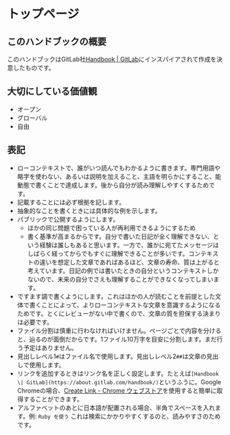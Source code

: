 # トップページ

## このハンドブックの概要

このハンドブックはGitLab社<a href="https://about.gitlab.com/handbook/">Handbook | GitLab</a>にインスパイアされて作成を決意したものです。

## 大切にしている価値観

- オープン
- グローバル
- 自由

## 表記

- ローコンテキストで、誰がいつ読んでもわかるように書きます。専門用語や略字を使わない、あるいは説明を加えること、主語を明らかにすること、能動態で書くことで達成します。後から自分が読み理解しやすくするためです。
- 記載することには必ず根拠を記します。
- 抽象的なことを書くときには具体的な例を示します。
- パブリックで公開するようにします。
  - ほかの同じ問題で困っている人が再利用できるようにするため
  - 書く基準が高まるからです。自分で書いた日記が全く理解できない、という経験は誰しもあると思います。一方で、誰かに宛てたメッセージはしばらく経ってからでもすぐに理解できることが多いです。コンテキストの違いを想定した文章であればあるほど、文章の寿命、質は上がると考えています。日記の例では書いたときの自分というコンテキストしかないので、未来の自分でさえも理解することができなくなってしまいます。
- ですます調で書くようにします。これはほかの人が読むことを前提とした文体で書くことによって、よりローコンテキストな文章を意識するようになるためです。とくにレビューがない中で書くので、文章の質を担保する決まりは必要です。
- ファイル分割は慎重に行わなければいけません。ページごとで内容を分けると、辿るのが面倒だからです。1ファイル10万字を目安に分割します。まだ行う予定はありません。
- 見出しレベル1`#`はファイル名で使用します。見出しレベル2`##`は文章の見出しで使用します。
- リンクを追加するときはリンク名を正しく設定します。たとえば`[Handbook \| GitLab](https://about.gitlab.com/handbook/)`というふうに。Google Chromeの場合、[Create Link \- Chrome ウェブストア](https://chrome.google.com/webstore/detail/create-link/gcmghdmnkfdbncmnmlkkglmnnhagajbm?hl=ja)を使用すると簡単に取得することができます。
- アルファベットのあとに日本語が配置される場合、半角でスペースを入れます。例: `Ruby を使う` これは検索にかかりやすくするのと、読みやすさのためです。
